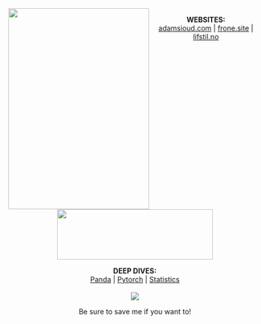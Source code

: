 <img align="left" width="280" height="400" src="https://media.giphy.com/media/fYjDikIeUz0CA/giphy.gif"> 

<p align="center">
  <b>WEBSITES:</b><br>
  <a href="#">adamsioud.com</a> |
  <a href="#">frone.site</a> |
  <a href="#">lifstil.no</a>
  <br><br>
  <img src="https://media.giphy.com/media/26tn2q3F0oLQlZZGU/giphy.gif" width="310" height="100" >
</p>

<p align="center">
  <b>DEEP DIVES:</b><br>
  <a href="#">Panda</a> |
  <a href="#">Pytorch</a> |
  <a href="#">Statistics</a>
  <br><br>
  <img src="http://s.4cdn.org/image/title/105.gif">
</p>
  
  
<p align="center"> Be sure to save me if you want to!</p>
  
<!--
**AdamSioud/AdamSioud** is a ✨ _special_ ✨ repository because its `README.md` (this file) appears on your GitHub profile.

Here are some ideas to get you started:

- 🔭 I’m currently working on ...
- 🌱 I’m currently learning ...
- 👯 I’m looking to collaborate on ...
- 🤔 I’m looking for help with ...
- 💬 Ask me about ...
- 📫 How to reach me: ...
- 😄 Pronouns: ...
- ⚡ Fun fact: ...
-->
